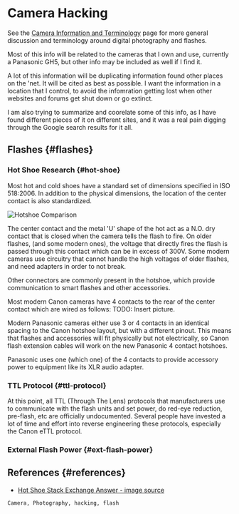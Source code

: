 # Camera Hacking

See the [Camera Information and Terminology](camera-info.md) page for more
general discussion and terminology around digital photography and flashes.

Most of this info will be related to the cameras that I own and use, currently
a Panasonic GH5, but other info may be included as well if I find it.

A lot of this information will be duplicating information found other places on
the 'net. It will be cited as best as possible. I want the information in a
location that I control, to avoid the infomration getting lost when other
websites and forums get shut down or go extinct.

I am also trying to summarize and coorelate some of this info, as I have found
different pieces of it on different sites, and it was a real pain digging
through the Google search results for it all.

## Flashes {#flashes}

### Hot Shoe Research {#hot-shoe}

Most hot and cold shoes have a standard set of dimensions specified in ISO
518:2006. In addition to the physical dimensions, the location of the center
contact is also standardized.

![Hotshoe Comparison](hot_shoe_comparision.jpg)

The center contact and the metal 'U' shape of the hot act as a N.O. dry contact
that is closed when the camera tells the flash to fire. On older flashes, (and
some modern ones), the voltage that directly fires the flash is passed through
this contact which can be in excess of 300V. Some modern cameras use circuitry
that cannot handle the high voltages of older flashes, and need adapters in
order to not break.

Other connectors are commonly present in the hotshoe, which provide
communication to smart flashes and other accessories.

Most modern Canon cameras have 4 contacts to the rear of the center contact
which are wired as follows: TODO: Insert picture.

Modern Panasonic cameras either use 3 or 4 contacts in an identical spacing to
the Canon hotshoe layout, but with a different pinout. This means that flashes
and accessories will fit physically but not electrically, so Canon flash
extension cables will work on the new Panasonic 4 contact hotshoes.

Panasonic uses one (which one) of the 4 contacts to provide accessory power to
equipment like its XLR audio adapter.

### TTL Protocol {#ttl-protocol}

At this point, all TTL (Through The Lens) protocols that manufacturers use to
communicate with the flash units and set power, do red-eye reduction,
pre-flash, etc are officially undocumented. Several people have invested a lot
of time and effort into reverse engineering these protocols, especially the
Canon eTTL protocol.

### External Flash Power {#ext-flash-power}

## References {#references}

- [Hot Shoe Stack Exchange Answer - image source](https://photo.stackexchange.com/a/100154/99926)

```tags
Camera, Photography, hacking, flash
```
